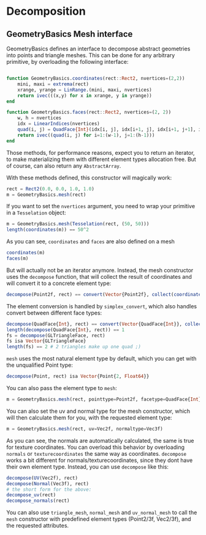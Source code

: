 # Decomposition


## GeometryBasics Mesh interface

GeometryBasics defines an interface to decompose abstract geometries into
points and triangle meshes.
This can be done for any arbitrary primitive, by overloading the following interface:

```julia

function GeometryBasics.coordinates(rect::Rect2, nvertices=(2,2))
    mini, maxi = extrema(rect)
    xrange, yrange = LinRange.(mini, maxi, nvertices)
    return ivec(((x,y) for x in xrange, y in yrange))
end

function GeometryBasics.faces(rect::Rect2, nvertices=(2, 2))
    w, h = nvertices
    idx = LinearIndices(nvertices)
    quad(i, j) = QuadFace{Int}(idx[i, j], idx[i+1, j], idx[i+1, j+1], idx[i, j+1])
    return ivec((quad(i, j) for i=1:(w-1), j=1:(h-1)))
end
```
Those methods, for performance reasons, expect you to return an iterator, to make
materializing them with different element types allocation free. But of course,
can also return any `AbstractArray`.

With these methods defined, this constructor will magically work:

```julia
rect = Rect2(0.0, 0.0, 1.0, 1.0)
m = GeometryBasics.mesh(rect)
```
If you want to set the `nvertices` argument, you need to wrap your primitive in a `Tesselation`
object:
```julia
m = GeometryBasics.mesh(Tesselation(rect, (50, 50)))
length(coordinates(m)) == 50^2
```

As you can see, `coordinates` and `faces` are also defined on a mesh
```julia
coordinates(m)
faces(m)
```
But will actually not be an iterator anymore. Instead, the mesh constructor uses
the `decompose` function, that will collect the result of coordinates and will
convert it to a concrete element type:
```julia
decompose(Point2f, rect) == convert(Vector{Point2f}, collect(coordinates(rect)))
```
The element conversion is handled by `simplex_convert`, which also handles convert
between different face types:
```julia
decompose(QuadFace{Int}, rect) == convert(Vector{QuadFace{Int}}, collect(faces(rect)))
length(decompose(QuadFace{Int}, rect)) == 1
fs = decompose(GLTriangleFace, rect)
fs isa Vector{GLTriangleFace}
length(fs) == 2 # 2 triangles make up one quad ;)
```
`mesh` uses the most natural element type by default, which you can get with the unqualified Point type:
```julia
decompose(Point, rect) isa Vector{Point{2, Float64}}
```
You can also pass the element type to `mesh`:
```julia
m = GeometryBasics.mesh(rect, pointtype=Point2f, facetype=QuadFace{Int})
```
You can also set the uv and normal type for the mesh constructor, which will then
calculate them for you, with the requested element type:
```julia
m = GeometryBasics.mesh(rect, uv=Vec2f, normaltype=Vec3f)
```

As you can see, the normals are automatically calculated,
the same is true for texture coordinates. You can overload this behavior by overloading
`normals` or `texturecoordinates` the same way as coordinates.
`decompose` works a bit different for normals/texturecoordinates, since they dont have their own element type.
Instead, you can use `decompose` like this:
```julia
decompose(UV(Vec2f), rect)
decompose(Normal(Vec3f), rect)
# the short form for the above:
decompose_uv(rect)
decompose_normals(rect)
```
You can also use `triangle_mesh`, `normal_mesh` and `uv_normal_mesh` to call the
`mesh` constructor with predefined element types (Point2/3f, Vec2/3f), and the requested attributes.
